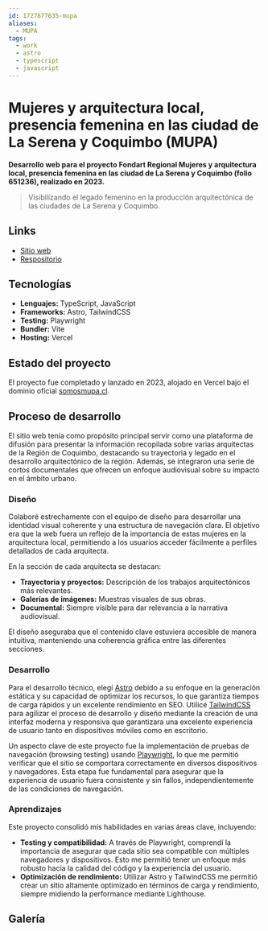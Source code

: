 ```yaml
---
id: 1727877635-mupa
aliases:
  - MUPA
tags:
  - work
  - astro
  - typescript
  - javascript
---
```


# Mujeres y arquitectura local, presencia femenina en las ciudad de La Serena y Coquimbo (MUPA)

**Desarrollo web para el proyecto Fondart Regional Mujeres y arquitectura local, presencia femenina en las ciudad de La Serena y Coquimbo (folio 651236), realizado en 2023.**

> Visibilizando el legado femenino en la producción arquitectónica de las ciudades de La Serena y Coquimbo.

## Links

- [Sitio web](https://somosmupa.cl/)
- [Respositorio](https://github.com/strocs/mupa)

## Tecnologías

- **Lenguajes:** TypeScript, JavaScript
- **Frameworks:** Astro, TailwindCSS
- **Testing:** Playwright
- **Bundler:** Vite
- **Hosting:** Vercel

## Estado del proyecto

El proyecto fue completado y lanzado en 2023, alojado en Vercel bajo el dominio oficial [somosmupa.cl](https://somosmupa.cl).

## Proceso de desarrollo

El sitio web tenía como propósito principal servir como una plataforma de difusión para presentar la información recopilada sobre varias arquitectas de la Región de Coquimbo, destacando su trayectoria y legado en el desarrollo arquitectónico de la región. Además, se integraron una serie de cortos documentales que ofrecen un enfoque audiovisual sobre su impacto en el ámbito urbano.

### Diseño

Colaboré estrechamente con el equipo de diseño para desarrollar una identidad visual coherente y una estructura de navegación clara. El objetivo era que la web fuera un reflejo de la importancia de estas mujeres en la arquitectura local, permitiendo a los usuarios acceder fácilmente a perfiles detallados de cada arquitecta.

En la sección de cada arquitecta se destacan:

- **Trayectoria y proyectos:** Descripción de los trabajos arquitectónicos más relevantes.
- **Galerías de imágenes:** Muestras visuales de sus obras.
- **Documental:** Siempre visible para dar relevancia a la narrativa audiovisual.

El diseño aseguraba que el contenido clave estuviera accesible de manera intuitiva, manteniendo una coherencia gráfica entre las diferentes secciones.

### Desarrollo

Para el desarrollo técnico, elegí [Astro](https://astro.build/) debido a su enfoque en la generación estática y su capacidad de optimizar los recursos, lo que garantiza tiempos de carga rápidos y un excelente rendimiento en SEO. Utilicé [TailwindCSS](https://tailwindcss.com/) para agilizar el proceso de desarrollo y diseño mediante la creación de una interfaz moderna y responsiva que garantizara una excelente experiencia de usuario tanto en dispositivos móviles como en escritorio.

Un aspecto clave de este proyecto fue la implementación de pruebas de navegación (browsing testing) usando [Playwright](https://playwright.dev/), lo que me permitió verificar que el sitio se comportara correctamente en diversos dispositivos y navegadores. Esta etapa fue fundamental para asegurar que la experiencia de usuario fuera consistente y sin fallos, independientemente de las condiciones de navegación.

### Aprendizajes

Este proyecto consolidó mis habilidades en varias áreas clave, incluyendo:

- **Testing y compatibilidad:** A través de Playwright, comprendí la importancia de asegurar que cada sitio sea compatible con múltiples navegadores y dispositivos. Esto me permitió tener un enfoque más robusto hacia la calidad del código y la experiencia del usuario.
- **Optimización de rendimiento:** Utilizar Astro y TailwindCSS me permitió crear un sitio altamente optimizado en términos de carga y rendimiento, siempre midiendo la performance mediante Lighthouse.

## Galería
